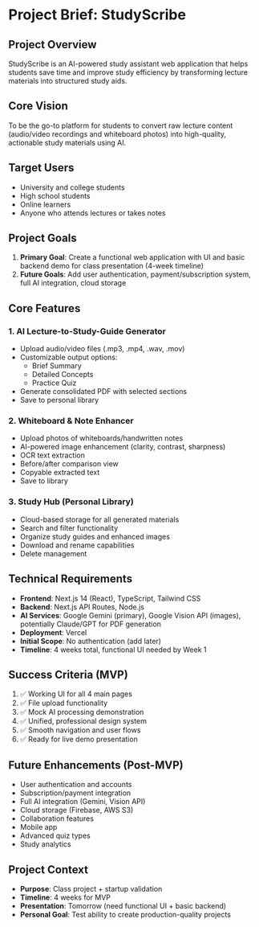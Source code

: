 # Project Brief: StudyScribe

## Project Overview
StudyScribe is an AI-powered study assistant web application that helps students save time and improve study efficiency by transforming lecture materials into structured study aids.

## Core Vision
To be the go-to platform for students to convert raw lecture content (audio/video recordings and whiteboard photos) into high-quality, actionable study materials using AI.

## Target Users
- University and college students
- High school students
- Online learners
- Anyone who attends lectures or takes notes

## Project Goals
1. **Primary Goal**: Create a functional web application with UI and basic backend demo for class presentation (4-week timeline)
2. **Future Goals**: Add user authentication, payment/subscription system, full AI integration, cloud storage

## Core Features

### 1. AI Lecture-to-Study-Guide Generator
- Upload audio/video files (.mp3, .mp4, .wav, .mov)
- Customizable output options:
  - Brief Summary
  - Detailed Concepts
  - Practice Quiz
- Generate consolidated PDF with selected sections
- Save to personal library

### 2. Whiteboard & Note Enhancer
- Upload photos of whiteboards/handwritten notes
- AI-powered image enhancement (clarity, contrast, sharpness)
- OCR text extraction
- Before/after comparison view
- Copyable extracted text
- Save to library

### 3. Study Hub (Personal Library)
- Cloud-based storage for all generated materials
- Search and filter functionality
- Organize study guides and enhanced images
- Download and rename capabilities
- Delete management

## Technical Requirements
- **Frontend**: Next.js 14 (React), TypeScript, Tailwind CSS
- **Backend**: Next.js API Routes, Node.js
- **AI Services**: Google Gemini (primary), Google Vision API (images), potentially Claude/GPT for PDF generation
- **Deployment**: Vercel
- **Initial Scope**: No authentication (add later)
- **Timeline**: 4 weeks total, functional UI needed by Week 1

## Success Criteria (MVP)
1. ✅ Working UI for all 4 main pages
2. ✅ File upload functionality
3. ✅ Mock AI processing demonstration
4. ✅ Unified, professional design system
5. ✅ Smooth navigation and user flows
6. ✅ Ready for live demo presentation

## Future Enhancements (Post-MVP)
- User authentication and accounts
- Subscription/payment integration
- Full AI integration (Gemini, Vision API)
- Cloud storage (Firebase, AWS S3)
- Collaboration features
- Mobile app
- Advanced quiz types
- Study analytics

## Project Context
- **Purpose**: Class project + startup validation
- **Timeline**: 4 weeks for MVP
- **Presentation**: Tomorrow (need functional UI + basic backend)
- **Personal Goal**: Test ability to create production-quality projects
